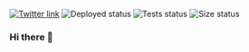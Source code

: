 [![Twitter link](https://img.shields.io/badge/twitter-yKicchan-1da1f2?style=flat&logo=twitter)](https://twitter.com/yKicchan) ![Deployed status](https://img.shields.io/badge/deployed-success-brightgreen) ![Tests status](https://img.shields.io/badge/tests-60%20passed%2C%204%20failed-red) ![Size status](https://img.shields.io/badge/size-177cm%2C%2062kg-informational)

### Hi there 👋

